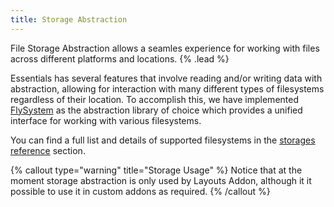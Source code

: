 ```yaml
---
title: Storage Abstraction
---
```


File Storage Abstraction allows a seamles experience for working with files across different platforms and locations. {% .lead %}

Essentials has several features that involve reading and/or writing data with abstraction, allowing for interaction with many different types of filesystems regardless of their location. To accomplish this, we have implemented [FlySystem](https://flysystem.thephpleague.com/docs) as the abstraction library of choice which provides a unified interface for working with various filesystems.

You can find a full list and details of supported filesystems in the [storages reference](../storage/adapters) section.

{% callout type="warning" title="Storage Usage" %}
Notice that at the moment storage abstraction is only used by Layouts Addon, although it it possible to use it in custom addons as required.
{% /callout %}
